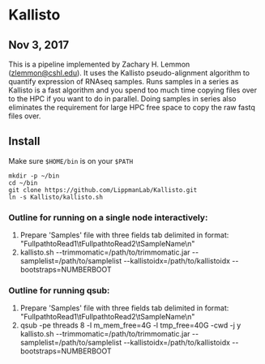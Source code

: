 # Kallisto
## Nov 3, 2017
This is a pipeline implemented by Zachary H. Lemmon (<zlemmon@cshl.edu>). It uses the Kallisto pseudo-alignment algorithm to quantify expression of RNAseq samples. Runs samples in a series as Kallisto is a fast algorithm and you spend too much time copying files over to the HPC if you want to do in parallel. Doing samples in series also eliminates the requirement for large HPC free space to copy the raw fastq files over.

## Install

Make sure `$HOME/bin` is on your `$PATH`

```shell
mkdir -p ~/bin
cd ~/bin
git clone https://github.com/LippmanLab/Kallisto.git
ln -s Kallisto/kallisto.sh
```

### Outline for running on a single node interactively:
1. Prepare 'Samples' file with three fields tab delimited in format: "FullpathtoRead1\tFullpathtoRead2\tSampleName\n"
2. kallisto.sh --trimmomatic=/path/to/trimmomatic.jar --samplelist=/path/to/samplelist --kallistoidx=/path/to/kallistoidx --bootstraps=NUMBERBOOT 

### Outline for running qsub:
1. Prepare 'Samples' file with three fields tab delimited in format: "FullpathtoRead1\tFullpathtoRead2\tSampleName\n"
2. qsub -pe threads 8 -l m_mem_free=4G -l tmp_free=40G -cwd -j y kallisto.sh --trimmomatic=/path/to/trimmomatic.jar --samplelist=/path/to/samplelist --kallistoidx=/path/to/kallistoidx --bootstraps=NUMBERBOOT
